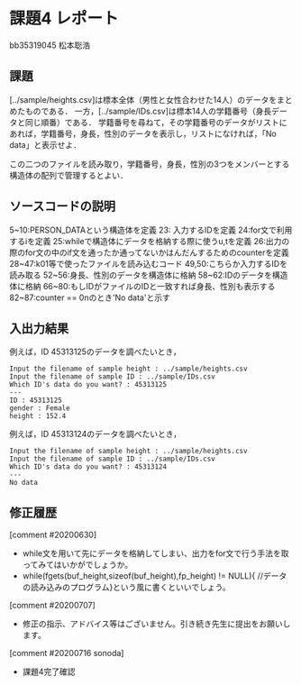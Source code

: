 # 課題4 レポート

bb35319045 松本聡浩

## 課題

[../sample/heights.csv]は標本全体（男性と女性合わせた14人）のデータをまとめたものである．
一方，[../sample/IDs.csv]は標本14人の学籍番号（身長データと同じ順番）である．
学籍番号を尋ねて，その学籍番号のデータがリストにあれば，学籍番号，身長，性別のデータを表示し，リストになければ，「No data」と表示せよ．

この二つのファイルを読み取り，学籍番号，身長，性別の3つをメンバーとする構造体の配列で管理するとよい．

## ソースコードの説明
5~10:PERSON_DATAという構造体を定義
23: 入力するIDを定義
24:for文で利用するiを定義
25:whileで構造体にデータを格納する際に使うu,tを定義
26:出力の際のfor文の中のif文を通ったか通ってないかはんだんするためのcounterを定義
28~47:k01等で使ったファイルを読み込むコード
49,50:こちらか入力するIDを読み取る
52~56:身長、性別のデータを構造体に格納
58~62:IDのデータを構造体に格納
66~80:もしIDがファイルのIDと一致すれば身長、性別も表示する
82~87:counter == 0nのとき'No data'と示す





## 入出力結果

例えば，ID 45313125のデータを調べたいとき，

```
Input the filename of sample height : ../sample/heights.csv
Input the filename of sample ID : ../sample/IDs.csv
Which ID's data do you want? : 45313125
---
ID : 45313125
gender : Female
height : 152.4
```

例えば，ID 45313124のデータを調べたいとき，

```
Input the filename of sample height : ../sample/heights.csv
Input the filename of sample ID : ../sample/IDs.csv
Which ID's data do you want? : 45313124
---
No data
```

## 修正履歴
[comment #20200630]
- while文を用いて先にデータを格納してしまい、出力をfor文で行う手法を取ってみてはいかがでしょうか。
- while(fgets(buf_height,sizeof(buf_height),fp_height) != NULL){
  //データの読み込みのプログラム}という風に書くといいでしょう。

[comment #20200707]
- 修正の指示、アドバイス等はございません。引き続き先生に提出をお願いします。

[comment #20200716 sonoda]
- 課題4完了確認
